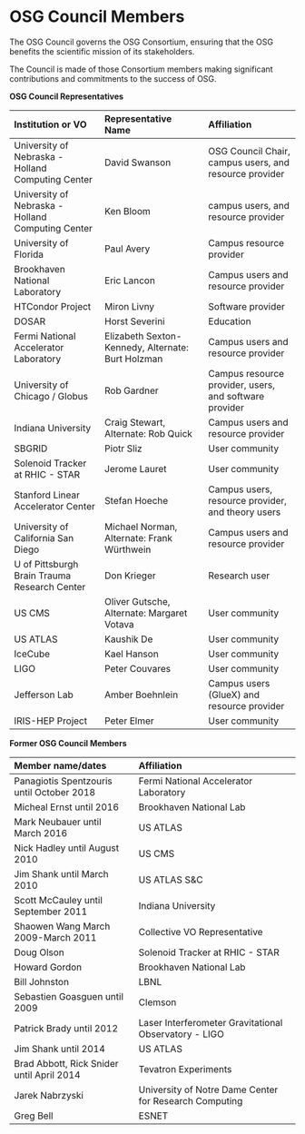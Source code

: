 # OSG Council Members

The OSG Council governs the OSG Consortium, ensuring that the OSG benefits the scientific mission of its stakeholders.

The Council is made of those Consortium members making significant contributions and commitments to the success of OSG.

**OSG Council Representatives**

| Institution or VO                                 | Representative Name                               | Affiliation                                            |
|:--------------------------------------------------|:--------------------------------------------------|:-------------------------------------------------------|
| University of Nebraska - Holland Computing Center | David Swanson                                     | OSG Council Chair, campus users, and resource provider |
| University of Nebraska - Holland Computing Center | Ken Bloom                                         | campus users, and resource provider |
| University of Florida                             | Paul Avery                                        | Campus resource provider                               |
| Brookhaven National Laboratory                    | Eric Lancon                                       | Campus users and resource provider                     |
| HTCondor Project                                  | Miron Livny                                       | Software provider                                      |
| DOSAR                                             | Horst Severini                                    | Education                                              |
| Fermi National Accelerator Laboratory             | Elizabeth Sexton-Kennedy, Alternate: Burt Holzman | Campus users and resource provider                     |
| University of Chicago / Globus                    | Rob Gardner                                       | Campus resource provider, users, and software provider |
| Indiana University                                | Craig Stewart, Alternate: Rob Quick               | Campus users and resource provider                     |
| SBGRID                                            | Piotr Sliz                                        | User community                                         |
| Solenoid Tracker at RHIC - STAR                   | Jerome Lauret                                     | User community                                         |
| Stanford Linear Accelerator Center                | Stefan Hoeche                                     | Campus users, resource provider, and theory users      |
| University of California San Diego                | Michael Norman, Alternate: Frank Würthwein        | Campus users and resource provider                     |
| U of Pittsburgh Brain Trauma Research Center      | Don Krieger                                       | Research user                                          |
| US CMS                                            | Oliver Gutsche, Alternate: Margaret Votava        | User community                                         |
| US ATLAS                                          | Kaushik De                                        | User community                                         |
| IceCube                                           | Kael Hanson                                       | User community                                         |
| LIGO                                              | Peter Couvares                                    | User community                                         |
| Jefferson Lab                                     | Amber Boehnlein                                   | Campus users (GlueX) and resource provider             |
| IRIS-HEP Project                                  | Peter Elmer                                       | User community                                         |

**Former OSG Council Members**

| Member name/dates                                      | Affiliation                                           |
|:-------------------------------------------------------|:------------------------------------------------------|
| Panagiotis Spentzouris until October 2018              | Fermi National Accelerator Laboratory                 |
| Micheal Ernst until 2016                               | Brookhaven National Lab                               |
| Mark Neubauer until March 2016                         | US ATLAS                                              |
| Nick Hadley until August 2010                          | US CMS                                                |
| Jim Shank until March 2010                             | US ATLAS S&C                                          |
| Scott McCauley until September 2011                    | Indiana University                                    |
| Shaowen Wang March 2009-March 2011                     | Collective VO Representative                          |
| Doug Olson                                             | Solenoid Tracker at RHIC - STAR                       |
| Howard Gordon                                          | Brookhaven National Lab                               |
| Bill Johnston                                          | LBNL                                                  |
| Sebastien Goasguen until 2009                          | Clemson                                               |
| Patrick Brady until 2012                               | Laser Interferometer Gravitational Observatory - LIGO |
| Jim Shank until 2014                                   | US ATLAS                                              |
| Brad Abbott, Rick Snider until April 2014              | Tevatron Experiments                                  |
| Jarek Nabrzyski                                        |University of Notre Dame Center for Research Computing |
| Greg Bell                                              | ESNET                                                 |

